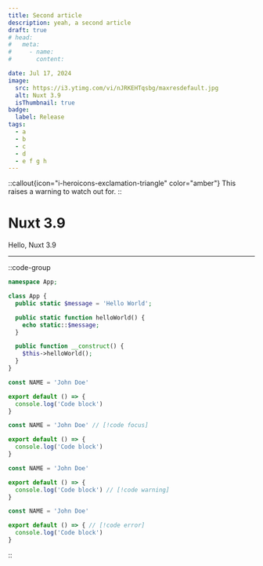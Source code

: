 ```yaml
---
title: Second article
description: yeah, a second article
draft: true
# head:
#   meta:
#     - name:
#       content:

date: Jul 17, 2024
image:
  src: https://i3.ytimg.com/vi/nJRKEHTqsbg/maxresdefault.jpg
  alt: Nuxt 3.9
  isThumbnail: true
badge:
  label: Release
tags:
  - a
  - b
  - c
  - d
  - e f g h
---
```


::callout{icon="i-heroicons-exclamation-triangle" color="amber"}
This raises a warning to watch out for.
::

# Nuxt 3.9

Hello, Nuxt 3.9

---

<!-- ## The Title is {{ $doc.title }} and customVariable is {{ $doc.customVariable || 'defaultValue' }} -->
<!-- TODO: feat: {:selectedIndex="3"} on code-group -->
<!-- TODO: feat: move tabs on small viewport sizes -->

::code-group

```php [file.php]{4}
namespace App;

class App {
  public static $message = 'Hello World';

  public static function helloWorld() {
    echo static::$message;
  }

  public function __construct() {
    $this->helloWorld();
  }
}
```

```ts [highlight.ts]{1,3-5}
const NAME = 'John Doe'

export default () => {
  console.log('Code block')
}
```

```ts [focus.ts]
const NAME = 'John Doe' // [!code focus]

export default () => {
  console.log('Code block')
}
```

```ts [warning.ts]
const NAME = 'John Doe'

export default () => {
  console.log('Code block') // [!code warning]
}
```

```ts [error.ts]
const NAME = 'John Doe'

export default () => { // [!code error]
  console.log('Code block')
}
```

::
